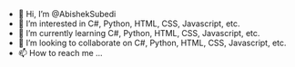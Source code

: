 - 👋 Hi, I’m @AbishekSubedi
- 👀 I’m interested in C#, Python, HTML, CSS, Javascript, etc.
- 🌱 I’m currently learning C#, Python, HTML, CSS, Javascript, etc.
- 💞️ I’m looking to collaborate on C#, Python, HTML, CSS, Javascript, etc.
- 📫 How to reach me ...

<!---
AbishekSubedi/AbishekSubedi is a ✨ special ✨ repository because its `README.md` (this file) appears on your GitHub profile.
You can click the Preview link to take a look at your changes.
--->
